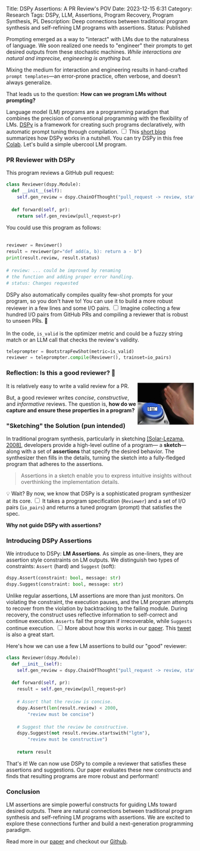 Title: DSPy Assertions: A PR Review's POV
Date: 2023-12-15 6:31
Category: Research
Tags: DSPy, LLM, Assertions, Program Recovery, Program Synthesis, PL
Description: Deep connections between traditional program synthesis and self-refining LM programs with assertions.
Status: Published

<section markdown="1">

Prompting emerged as a way to "interact" with LMs due to the naturalness of language.
We soon realized one needs to "engineer" their prompts to get desired outputs from these stochastic machines. _While interactions are natural and imprecise, engineering is anything but._

Mixing the medium for interaction and engineering results in hand-crafted `prompt templates`—an error-prone practice, often verbose, and doesn’t always generalize.

That leads us to the question: **How can we program LMs without prompting?**


Language model (LM) programs are a programming paradigm that
combines the precision of conventional programming with the flexibility of
LMs. [DSPy](https://github.com/stanfordnlp/dspy) is a framework for creating such programs declaratively, with automatic prompt tuning through compilation.
<label for="sn-demo" class="margin-toggle sidenote-number"></label>
<input type="checkbox" id="sn-demo" class="margin-toggle"/>
<span class="sidenote">
  This [short blog](https://arnavsinghvi11.github.io/posts/2023/10/6/blog-post/) summarizes how DSPy works in a nutshell. You can try DSPy in this free [Colab](https://colab.research.google.com/github/stanfordnlp/dspy/blob/main/intro.ipynb).
</span>
Let's build a simple ubercool LM program.

### PR Reviewer with DSPy 

This program reviews a GitHub pull request:

```python
class Reviewer(dspy.Module):
  def __init__(self):
    self.gen_review = dspy.ChainOfThought("pull_request -> review, status")

  def forward(self, pr):
    return self.gen_review(pull_request=pr)
```

You could use this program as follows:
```python

reviewer = Reviewer()
result = reviewer(pr="def add(a, b): return a - b")
print(result.review, result.status)

# review: ... could be improved by renaming 
# the function and adding proper error handling.
# status: Changes requested
```

DSPy also automatically compiles quality few-shot prompts for your program, so you don't have to! You can use it to build a more robust reviewer in a few lines and some I/O pairs.
<label for="sn-demo" class="margin-toggle sidenote-number"></label>
<input type="checkbox" id="sn-demo" class="margin-toggle"/>
<span class="sidenote">
    Imagine collecting a few hundred I/O pairs from GitHub PRs and compiling a reviewer that is robust to unseen PRs. 🤩 
    </br></br>
    In the code, `is_valid` is the optimizer metric and could be a fuzzy string match or an LLM call that checks the review's validity.
</span>
```python
teleprompter = BootstrapFewShot(metric=is_valid)
reviewer = teleprompter.compile(Reviewer(), trainset=io_pairs)
```

### Reflection: Is this a good reviewer? 🤔

<img src="./images/lgtm.jpeg" alt="drawing" width="30%" height="20%" style="float: right;"/>
It is relatively easy to write a valid review for a PR. 

But, a good reviewer writes _concise_, _constructive_, and _informative_ reviews. The question is, __how do we capture and ensure these properties in a program?__


### "Sketching" the Solution (pun intended)

In traditional program synthesis, particularly in sketching [[Solar-Lezama, 2008]](https://people.csail.mit.edu/asolar/papers/thesis.pdf), developers provide a high-level outline of a program— a __sketch__—along with a set of __assertions__ that specify the desired behavior. The synthesizer then fills in the details, turning the sketch into a fully-fledged program that adheres to the assertions.

<blockquote markdown="1">
Assertions in a sketch enable you to express intuitive insights 
without overthinking the implementation details.
</blockquote>

💡 Wait? By now, we know that DSPy is a sophisticated program synthesizer at its core. 
<label for="sn-demo" class="margin-toggle sidenote-number"></label>
<input type="checkbox" id="sn-demo" class="margin-toggle"/>
<span class="sidenote">
    It takes a program specification (`Reviewer`) and a set of I/O pairs (`io_pairs`) and returns a tuned program (prompt) that satisfies the spec.
</span>

__Why not guide DSPy with assertions?__


### Introducing DSPy Assertions

We introduce to DSPy: __LM Assertions__.
As simple as one-liners, they are assertion style constraints on LM outputs.
We distinguish two types of constraints: `Assert` (hard) and `Suggest` (soft):
```python
dspy.Assert(constraint: bool, message: str)
dspy.Suggest(constraint: bool, message: str)
```

Unlike regular assertions, LM assertions are more than just monitors.
On violating the constraint, the execution pauses, and the LM program
attempts to recover from the violation by backtracking to the failing module.
During recovery, the construct uses reflective information to self-correct and continue execution. `Asserts` fail the program if irrecoverable, while `Suggests` continue execution.
<label for="sn-demo" class="margin-toggle sidenote-number"></label>
<input type="checkbox" id="sn-demo" class="margin-toggle"/> 
<span class="sidenote">
    More about how this works in our [paper](https://github.com/stanfordnlp/dspy/blob/main/DSPy_Assert.pdf).
    This [tweet](https://twitter.com/lateinteraction/status/1735326551393161563) is also a great start.
</span>

Here's how we can use a few LM assertions to build our "good" reviewer:
```python
class Reviewer(dspy.Module):
  def __init__(self):
    self.gen_review = dspy.ChainOfThought("pull_request -> review, status")

  def forward(self, pr):
    result = self.gen_review(pull_request=pr)

    # Assert that the review is concise.
    dspy.Assert(len(result.review) < 2000, 
        "review must be concise")

    # Suggest that the review be constructive.
    dspy.Suggest(not result.review.startswith("lgtm"), 
        "review must be constructive")

    return result
```

That's it! We can now use DSPy to compile a reviewer that satisfies these assertions and suggestions. Our paper evaluates these new constructs and finds that resulting programs are more robust and performant!

### Conclusion

LM assertions are simple powerful constructs for guiding LMs toward desired outputs.
There are natural connections between traditional program synthesis and self-refining LM programs with assertions.
We are excited to explore these connections further and build a next-generation programming paradigm.

Read more in our [paper](https://github.com/stanfordnlp/dspy/blob/main/DSPy_Assert.pdf) and checkout our [Github](https://github.com/stanfordnlp/dspy/blob/main/dspy/primitives/assertions.py).

</section>